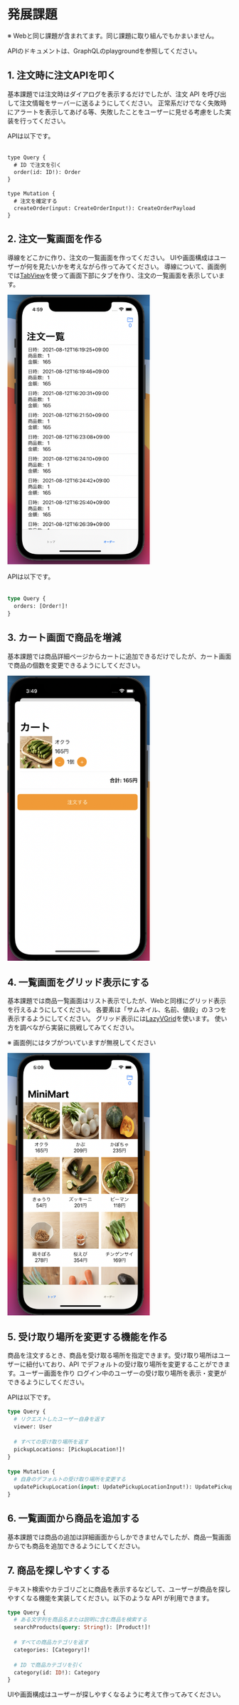 # 発展課題

※ Webと同じ課題が含まれてます。同じ課題に取り組んでもかまいません。

APIのドキュメントは、GraphQLのplaygroundを参照してください。

## 1. 注文時に注文APIを叩く

基本課題では注文時はダイアログを表示するだけでしたが、注文 API を呼び出して注文情報をサーバーに送るようにしてください。
正常系だけでなく失敗時にアラートを表示してあげる等、失敗したことをユーザーに見せる考慮をした実装を行ってください。

APIは以下です。

```

type Query {
  # ID で注文を引く
  order(id: ID!): Order
}

type Mutation {
  # 注文を確定する
  createOrder(input: CreateOrderInput!): CreateOrderPayload
}

```

## 2. 注文一覧画面を作る

導線をどこかに作り、注文の一覧画面を作ってください。
UIや画面構成はユーザーが何を見たいかを考えながら作ってみてください。
導線について、画面例では[TabView](https://developer.apple.com/documentation/swiftui/tabview)を使って画面下部にタブを作り、注文の一覧画面を表示しています。

<img src="images/ch9/orders.png" width="320" />


APIは以下です。

```graphql

type Query {
  orders: [Order!]!
}

```

## 3. カート画面で商品を増減

基本課題では商品詳細ページからカートに追加できるだけでしたが、カート画面で商品の個数を変更できるようにしてください。

<img src="images/ch9/cart.png" width="320" />

## 4. 一覧画面をグリッド表示にする

基本課題では商品一覧画面はリスト表示でしたが、Webと同様にグリッド表示を行えるようにしてください。
各要素は「サムネイル、名前、値段」の３つを表示するようにしてください。
グリッド表示には[LazyVGrid](https://developer.apple.com/documentation/swiftui/lazyvgrid)を使います。
使い方を調べながら実装に挑戦してみてください。

※ 画面例にはタブがついていますが無視してください

<img src="images/ch9/grid.png" width="320" />

## 5. 受け取り場所を変更する機能を作る

商品を注文するとき、商品を受け取る場所を指定できます。受け取り場所はユーザーに紐付いており、API でデフォルトの受け取り場所を変更することができます。ユーザー画面を作り ログイン中のユーザーの受け取り場所を表示・変更ができるようにしてください。

APIは以下です。

```graphql
type Query {
  # リクエストしたユーザー自身を返す
  viewer: User

  # すべての受け取り場所を返す
  pickupLocations: [PickupLocation!]!
}

type Mutation {
  # 自身のデフォルトの受け取り場所を変更する
  updatePickupLocation(input: UpdatePickupLocationInput!): UpdatePickupLocationPayload
}
```

## 6. 一覧画面から商品を追加する

基本課題では商品の追加は詳細画面からしかできませんでしたが、商品一覧画面からでも商品を追加できるようにしてください。

## 7. 商品を探しやすくする

テキスト検索やカテゴリごとに商品を表示するなどして、ユーザーが商品を探しやすくなる機能を実装してください。以下のような API が利用できます。

```graphql
type Query {
  # ある文字列を商品名または説明に含む商品を検索する
  searchProducts(query: String!): [Product!]!

  # すべての商品カテゴリを返す
  categories: [Category!]!

  # ID で商品カテゴリを引く
  category(id: ID!): Category
}

```

UIや画面構成はユーザーが探しやすくなるように考えて作ってみてください。
